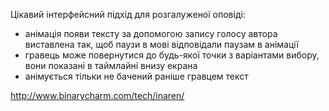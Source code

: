 Цікавий інтерфейсний підхід для розгалуженої оповіді:
- анімація появи тексту за допомогою запису голосу автора виставлена так, щоб паузи в мові відповідали паузам в анімації
- гравець може повернутися до будь-якої точки з варіантами вибору, вони показані в таймлайні внизу екрана
- анімується тільки не бачений раніше гравцем текст

http://www.binarycharm.com/tech/inaren/